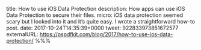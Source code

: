 title: How to use iOS Data Protection
description: How apps can use iOS Data Protection to secure their files.
micro: iOS data protection seemed scary but I looked into it and it’s quite easy. I wrote a straightforward how-to post.
date: 2017-10-24T14:35:39+0000
tweet: 922833973851672577
externalURL: https://pspdfkit.com/blog/2017/how-to-use-ios-data-protection/
%%%
